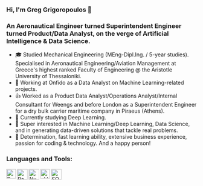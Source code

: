 ### Hi, I'm Greg Grigoropoulos 👋

### An Aeronautical Engineer turned Superintendent Engineer turned Product/Data Analyst, on the verge of Artificial Intelligence & Data Science. 

- :mortar_board: Studied Mechanical Engineering (MEng-Dipl.Ing. / 5-year studies). Specialised in Aeronautical Engineering/Aviation Management at Greece's highest ranked Faculty of Engineering @ the Aristotle University of Thessaloniki.
-  🔭 Working at Onfido as a Data Analyst on Machine Learning-related projects.
- :+1: Worked as a Product Data Analyst/Operations Analyst/Internal Consultant for Weengs and before London as a Superintendent Engineer for a dry bulk carrier maritime company in Piraeus (Athens).
- 🌱 Currently studying Deep Learning.
- 🔬 Super interested in Machine Learning/Deep Learning, Data Science, and in generating data-driven solutions that tackle real problems.
- :tiger: Determination, fast learning ability, extensive business experience, passion for coding & technology. And a happy person!

### Languages and Tools:
[<img align="left" alt="Python" height="25px" src="https://upload.wikimedia.org/wikipedia/commons/c/c3/Python-logo-notext.svg" />][python]
[<img align="left" alt="Pandas" height="28px" src="https://i.redd.it/c6h7rok9c2v31.jpg"/>][pandas]
[<img align="left" alt="NumPy" height="28px" src="https://upload.wikimedia.org/wikipedia/commons/3/31/NumPy_logo_2020.svg"/>][numpy]
[<img align="left" alt="sklearn" height="25px" src="https://upload.wikimedia.org/wikipedia/commons/thumb/0/05/Scikit_learn_logo_small.svg/1024px-Scikit_learn_logo_small.svg.png"/>][sklearn]
[<img align="left" alt="SQL" height="28px" src="https://imgur.com/prNi0Fu.png"/>][mysql]
<!--
[<img align="left" alt="tf" height="25px" src="https://upload.wikimedia.org/wikipedia/commons/2/2d/Tensorflow_logo.svg" />][tensorflow]
[<img align="left" alt="pt" height="25px" src="https://imgur.com/iVhVfZq.png" />][pytorch]
-->

[python]: https://www.python.org/
[numpy]: https://numpy.org/
[mysql]: https://www.mysql.com/
[pandas]: https://pandas.pydata.org/
[sklearn]: https://scikit-learn.org/
<!--
[tensorflow]: https://www.tensorflow.org/
[pytorch]: https://pytorch.org/
-->
<!--
**GregGrigorop/GregGrigorop** is a ✨ _special_ ✨ repository because its `README.md` (this file) appears on your GitHub profile.

Here are some ideas to get you started:

- 🔭 I’m currently working on ...
- 🌱 I’m currently learning ...
- 👯 I’m looking to collaborate on ...
- 🤔 I’m looking for help with ...
- 💬 Ask me about ...
- 📫 How to reach me: ...
- 😄 Pronouns: ...
- ⚡ Fun fact: ...
-->

